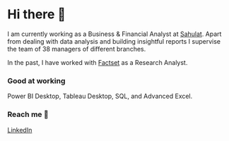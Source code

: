 
# Hi there 👋
I am currently working as a Business & Financial Analyst at [Sahulat][1]. Apart from dealing with data analysis and building insightful reports I supervise the team of 38 managers of different branches. 

In the past, I have worked with [Factset][2] as a Research Analyst.

### Good at working
Power BI Desktop, Tableau Desktop, SQL, and Advanced Excel.

### Reach me 📲

[LinkedIn][3]


[1]: https://sahulathyd.org/ "Sahulat"
[2]: https://www.factset.com/ "Factset"
[3]: https://www.linkedin.com/in/uwaish-husain/ "LinkedIn"

